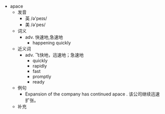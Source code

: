 - apace
  - 发音
    - 英 /ə'peɪs/
    - 美 /ə'pes/
  - 词义
    - adv. 快速地,急速地
      - happening quickly
  - 近义词
    - adv. 飞快地，迅速地；急速地
      - quickly
      - rapidly
      - fast
      - promptly
      - ready
  - 例句
    - Expansion of the company has continued apace . 该公司继续迅速扩张。
  - 补充